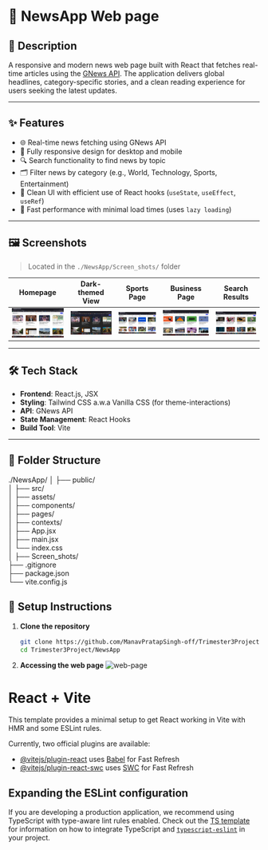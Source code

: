 # 📰 NewsApp Web page

## 📄 Description

A responsive and modern news web page built with React that fetches real-time articles using the [GNews API](https://gnews.io/). The application delivers global headlines, category-specific stories, and a clean reading experience for users seeking the latest updates.

---

## ✨ Features

- 🌐 Real-time news fetching using GNews API
- 📱 Fully responsive design for desktop and mobile
- 🔍 Search functionality to find news by topic
- 🗂️ Filter news by category (e.g., World, Technology, Sports, Entertainment)
- 🧠 Clean UI with efficient use of React hooks (`useState`, `useEffect`, `useRef`)
- 🚀 Fast performance with minimal load times (uses `lazy loading`)

---

## 🖼️ Screenshots

> Located in the `./NewsApp/Screen_shots/` folder

| Homepage | Dark-themed View | Sports Page | Business Page | Search Results |
|----------|------------------|-------------|---------------|----------------|
| ![Homepage](./NewsApp/Screen_shots/Home_page.png) | ![Dark-themed view](./NewsApp/Screen_shots/Home_page_dark_themed.png) | ![Sports Page](./NewsApp/Screen_shots/Sports_news_page.png) | ![Business Page](./NewsApp/Screen_shots/Business_news_page.png) | ![Search Results](./NewsApp/Screen_shots/Search_Results_for_technology.png) |

---

## 🛠️ Tech Stack

- **Frontend**: React.js, JSX
- **Styling**: Tailwind CSS a.w.a Vanilla CSS (for theme-interactions)
- **API**: GNews API
- **State Management**: React Hooks
- **Build Tool**: Vite

---

## 📁 Folder Structure

./NewsApp/
│
├── public/                      
│
├── src/                         
│   ├── assets/                 
│   ├── components/              
│   ├── pages/                   
│   ├── contexts/                
│   ├── App.jsx                  
│   ├── main.jsx                
│   └── index.css                
│
├── Screen_shots/               
├── .gitignore                  
├── package.json                                
└── vite.config.js 

## 🚀 Setup Instructions

1. **Clone the repository**
   ```bash
   git clone https://github.com/ManavPratapSingh-off/Trimester3Project.git
   cd Trimester3Project/NewsApp

2. **Accessing the web page**
    ![web-page](____)

# React + Vite

This template provides a minimal setup to get React working in Vite with HMR and some ESLint rules.

Currently, two official plugins are available:

- [@vitejs/plugin-react](https://github.com/vitejs/vite-plugin-react/blob/main/packages/plugin-react) uses [Babel](https://babeljs.io/) for Fast Refresh
- [@vitejs/plugin-react-swc](https://github.com/vitejs/vite-plugin-react/blob/main/packages/plugin-react-swc) uses [SWC](https://swc.rs/) for Fast Refresh

## Expanding the ESLint configuration

If you are developing a production application, we recommend using TypeScript with type-aware lint rules enabled. Check out the [TS template](https://github.com/vitejs/vite/tree/main/packages/create-vite/template-react-ts) for information on how to integrate TypeScript and [`typescript-eslint`](https://typescript-eslint.io) in your project.
